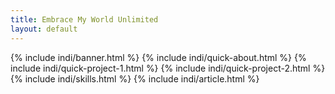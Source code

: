 ```yaml
---
title: Embrace My World Unlimited
layout: default
---
```

{% include indi/banner.html %}
{% include indi/quick-about.html %}
{% include indi/quick-project-1.html %}
{% include indi/quick-project-2.html %}
{% include indi/skills.html %}
{% include indi/article.html %}
